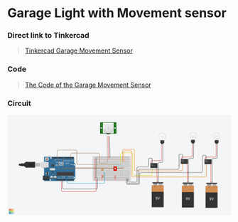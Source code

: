 # Garage Light with Movement sensor

### Direct link to Tinkercad
> [Tinkercad Garage Movement Sensor](https://www.tinkercad.com/things/fFCJjZmjk7C?sharecode=7d-PJJWwWJTarnMVza9TA4n2aVFTUaRfwxnRSQngduo)

### Code
> [The Code of the Garage Movement Sensor](M242_GarageMovementSensor.ino)

### Circuit
![The circuit of the Garage Movement Sensor](GarageSensor/M242_GarageMovementSensor.png)

